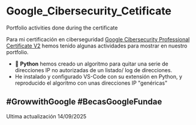 # Google_Cibersecurity_Cetificate
Portfolio activities done during the certificate

 Para mi certificación en ciberseguridad [Google Cibersecurity Professional Certificate V2] hemos tenido algunas actividades para mostrar en nuestro portfolio.

 - 🐍 **Python** hemos creado un algoritmo para quitar una serie de direcciones IP no autorizadas de un listado/ log de direcciones.
 - He instalado y configurado VS-Code con su extensión en Python, y reproducido el algoritmo con unas direcciones IP "genéricas"

#GrowwithGoogle #BecasGoogleFundae
 ----
 Ultima actualización 14/09/2025

 [Google Cibersecurity Professional Certificate V2]:https://www.credly.com/go/FbaqyciR
